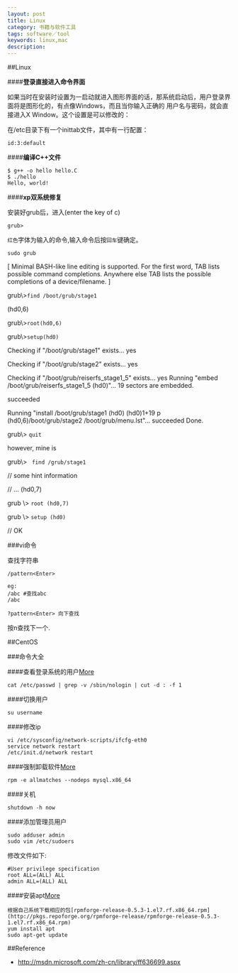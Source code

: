 ```yaml
---
layout: post
title: Linux
category: 书籍与软件工具
tags: software／tool
keywords: linux,mac
description: 
---
```



##Linux

####**登录直接进入命令界面**

如果当时在安装时设置为一启动就进入图形界面的话，那系统启动后，用户登录界面将是图形化的，有点像Windows，而且当你输入正确的 用户名与密码，就会直接进入X Window。这个设置是可以修改的：

在/etc目录下有一个inittab文件，其中有一行配置：

```
id:3:default
```

####**编译C++文件**

```
$ g++ -o hello hello.C
$ ./hello
Hello, world!
```
####**xp双系统修复**


安装好grub后，进入(enter the key of c)

`grub>`

`红色`字体为输入的命令,输入命令后按`回车`键确定。

`sudo grub`

 [ Minimal BASH-like line editing is supported. For the   first   word,  TAB  lists  possible  command completions.  Anywhere else TAB lists the possible completions of a device/filename. ]

grub\\>`find /boot/grub/stage1`

(hd0,6)

grub\\>`root(hd0,6)`

grub\\>`setup(hd0)`

Checking if "/boot/grub/stage1" exists... yes

 Checking if "/boot/grub/stage2" exists... yes

 Checking if "/boot/grub/reiserfs\_stage1\_5" exists... yes
 Running "embed /boot/grub/reiserfs\_stage1\_5 (hd0)"...  19 sectors are embedded.

succeeded

Running "install /boot/grub/stage1 (hd0) (hd0)1+19 p (hd0,6)/boot/grub/stage2 /boot/grub/menu.lst"... succeeded
Done.

grub\\> `quit`

however, mine is

grub\\> ` find /grub/stage1`

// some hint information

// ... (hd0,7)

grub \\> `root (hd0,7)`

grub \\> `setup (hd0)`

// OK


###vi命令

查找字符串

```
/pattern<Enter>

eg:
/abc #查找abc
/abc

?pattern<Enter> 向下查找
```

按n查找下一个.



##CentOS

###命令大全

####查看登录系统的用户[More](http://www.111cn.net/sys/CentOS/63649.htm)
```
cat /etc/passwd | grep -v /sbin/nologin | cut -d : -f 1
```
####切换用户

```
su username
```

####修改ip

```
vi /etc/sysconfig/network-scripts/ifcfg-eth0
service network restart
/etc/init.d/network restart
```

####强制卸载软件[More](http://blog.csdn.net/wulantian/article/details/8804696)

```
rpm -e allmatches --nodeps mysql.x86_64
```

####关机

```
shutdown -h now
```

####添加管理员用户

```
sudo adduser admin
sudo vim /etc/sudoers
```

修改文件如下:

```
#User privilege specification
root ALL=(ALL) ALL
admin ALL=(ALL) ALL
```

####安装apt[More](http://my.oschina.net/liucao/blog/470116)


```
根据自己系统下载相应的包[rpmforge-release-0.5.3-1.el7.rf.x86_64.rpm](http://pkgs.repoforge.org/rpmforge-release/rpmforge-release-0.5.3-1.el7.rf.x86_64.rpm)
yum install apt
sudo apt-get update
```


##Reference

* <http://msdn.microsoft.com/zh-cn/library/ff636699.aspx>

